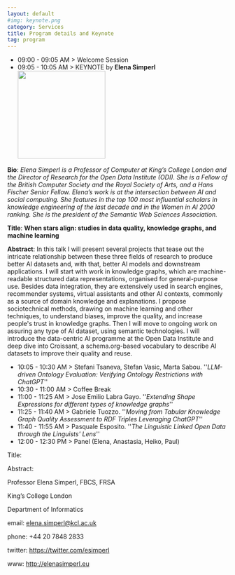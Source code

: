 ```yaml
---
layout: default
#img: keynote.png
category: Services
title: Program details and Keynote
tag: program
---
```

- 09:00 - 09:05 AM > Welcome Session
- 09:05 - 10:05 AM > KEYNOTE by **Elena Simperl** <img class="organizers" src="assets/Elena_Simperl.jpg" width="200">

 **Bio**: _Elena Simperl is a Professor of Computer at King’s College London and the Director of Research for the Open Data Institute (ODI). She is a Fellow of the British Computer Society and the Royal Society of Arts, and a Hans Fischer Senior Fellow. Elena’s work is at the intersection between AI and social computing. She features in the top 100 most influential scholars in knowledge engineering of the last decade and in the Women in AI 2000 ranking. She is the president of the Semantic Web Sciences Association._

**Title**: **When stars align: studies in data quality, knowledge graphs, and machine learning**

**Abstract**: In this talk I will present several projects that tease out the intricate relationship between these three fields of research to produce better AI datasets and, with that, better AI models and downstream applications. I will start with work in knowledge graphs, which are machine-readable structured data representations, organised for general-purpose use. Besides data integration, they are extensively used in search engines, recommender systems, virtual assistants and other AI contexts, commonly as a source of domain knowledge and explanations. I propose sociotechnical methods, drawing on machine learning and other techniques, to understand biases, improve the quality, and increase people's trust in knowledge graphs. Then I will move to ongoing work on assuring any type of AI dataset, using semantic technologies. I will introduce the data-centric AI programme at the Open Data Institute and deep dive into Croissant, a schema.org-based vocabulary to describe AI datasets to improve their quality and reuse.

- 10:05 - 10:30 AM > Stefani Tsaneva, Stefan Vasic, Marta Sabou. ''*LLM-driven Ontology Evaluation: Verifying Ontology Restrictions with ChatGPT*''
- 10:30 - 11:00 AM > Coffee Break
- 11:00 - 11:25 AM > Jose Emilio Labra Gayo. ''*Extending Shape Expressions for different types of knowledge graphs*''
- 11:25 - 11:40 AM > Gabriele Tuozzo. ''*Moving from Tabular Knowledge Graph Quality Assessment to RDF Triples Leveraging ChatGPT*''
- 11:40 - 11:55 AM > Pasquale Esposito. ''*The Linguistic Linked Open Data through the Linguists' Lens*''
- 12:00 - 12:30 PM > Panel (Elena, Anastasia, Heiko, Paul)




 

Title: 

 

Abstract:

 



 

Professor Elena Simperl, FBCS, FRSA

King’s College London

Department of Informatics

email: elena.simperl@kcl.ac.uk

phone: +44 20 7848 2833

twitter: https://twitter.com/esimperl 

www: http://elenasimperl.eu
